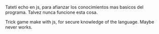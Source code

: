 Tateti echo en js, para afianzar los conocimientos mas basicos del programa. Talvez nunca funcione esta cosa.

Trick game make with js, for secure knowledge of the language. Maybe never works.